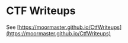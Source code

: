 # CTF Writeups

See [https://moormaster.github.io/CtfWriteups](https://moormaster.github.io/CtfWriteups)

